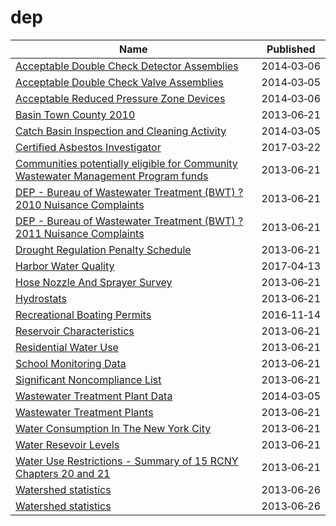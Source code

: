 # dep

Name | Published
---- | ---------
[Acceptable Double Check Detector Assemblies](../datasets/muaz-gc29.md) | 2014&#x2011;03&#x2011;06
[Acceptable Double Check Valve Assemblies](../datasets/5e35-afph.md) | 2014&#x2011;03&#x2011;05
[Acceptable Reduced Pressure Zone Devices](../datasets/iftc-eqzb.md) | 2014&#x2011;03&#x2011;06
[Basin Town County 2010](../datasets/9akp-irxz.md) | 2013&#x2011;06&#x2011;21
[Catch Basin Inspection and Cleaning Activity](../datasets/ppzj-4i42.md) | 2014&#x2011;03&#x2011;05
[Certified Asbestos Investigator](../datasets/m64p-r9hk.md) | 2017&#x2011;03&#x2011;22
[Communities potentially eligible for Community Wastewater Management Program funds](../datasets/a9yv-r6p4.md) | 2013&#x2011;06&#x2011;21
[DEP - Bureau of Wastewater Treatment (BWT) ? 2010 Nuisance Complaints](../datasets/rubn-abch.md) | 2013&#x2011;06&#x2011;21
[DEP - Bureau of Wastewater Treatment (BWT) ? 2011 Nuisance Complaints](../datasets/qiku-f5v3.md) | 2013&#x2011;06&#x2011;21
[Drought Regulation Penalty Schedule](../datasets/yti5-bbws.md) | 2013&#x2011;06&#x2011;21
[Harbor Water Quality](../datasets/5uug-f49n.md) | 2017&#x2011;04&#x2011;13
[Hose Nozzle And Sprayer Survey](../datasets/ijru-c88e.md) | 2013&#x2011;06&#x2011;21
[Hydrostats](../datasets/9vgt-yx2p.md) | 2013&#x2011;06&#x2011;21
[Recreational Boating Permits](../datasets/idfb-y78n.md) | 2016&#x2011;11&#x2011;14
[Reservoir Characteristics](../datasets/nckr-g5w7.md) | 2013&#x2011;06&#x2011;21
[Residential Water Use](../datasets/xqzj-nd8g.md) | 2013&#x2011;06&#x2011;21
[School Monitoring Data](../datasets/45i5-r9tu.md) | 2013&#x2011;06&#x2011;21
[Significant Noncompliance List](../datasets/xnje-s6zf.md) | 2013&#x2011;06&#x2011;21
[Wastewater Treatment Plant Data](../datasets/473p-afgy.md) | 2014&#x2011;03&#x2011;05
[Wastewater Treatment Plants](../datasets/b79y-xcs9.md) | 2013&#x2011;06&#x2011;21
[Water Consumption In The New York City](../datasets/ia2d-e54m.md) | 2013&#x2011;06&#x2011;21
[Water Resevoir Levels](../datasets/zkky-n5j3.md) | 2013&#x2011;06&#x2011;21
[Water Use Restrictions - Summary of 15 RCNY Chapters 20 and 21](../datasets/27vb-augk.md) | 2013&#x2011;06&#x2011;21
[Watershed statistics](../datasets/z4kf-gt4n.md) | 2013&#x2011;06&#x2011;26
[Watershed statistics](../datasets/z4kf-gt4n.md) | 2013&#x2011;06&#x2011;26

